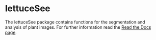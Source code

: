 # lettuceSee
The lettuceSee package contains functions for the segmentation and analysis of plant images. For further information 
read the [Read the Docs page](https://lettucesee.readthedocs.io/en/latest/index.html#).